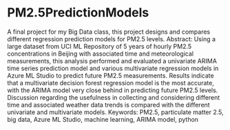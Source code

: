 # PM2.5PredictionModels
A final project for my Big Data class, this project designs and compares different regression prediction models for PM2.5 levels.
Abstract: 	Using a large dataset from UCI ML Repository of 5 years of hourly PM2.5 concentrations in Beijing with associated time and meteorological measurements, this analysis performed and evaluated a univariate ARIMA time series prediction model and various multivariate regression models in Azure ML Studio to predict future PM2.5 measurements. Results indicate that a multivariate decision forest regression model is the most accurate, with the ARIMA model very close behind in predicting future PM2.5 levels. Discussion regarding the usefulness in collecting and considering different time and associated weather data trends is compared with the different univariate and multivariate models. 
Keywords: PM2.5, particulate matter 2.5, big data, Azure ML Studio, machine learning, ARIMA model, python
